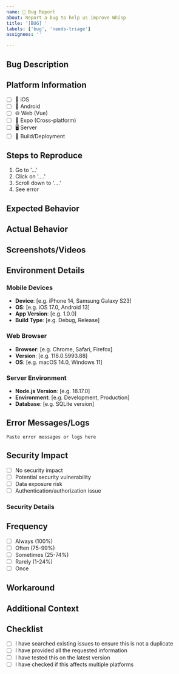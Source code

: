 ```yaml
---
name: 🐛 Bug Report
about: Report a bug to help us improve Whisp
title: '[BUG] '
labels: ['bug', 'needs-triage']
assignees: ''

---
```


## Bug Description

<!-- Provide a clear and concise description of the bug -->

## Platform Information

<!-- Mark all platforms where this bug occurs -->

- [ ] 📱 iOS
- [ ] 🤖 Android  
- [ ] 🌐 Web (Vue)
- [ ] 📱 Expo (Cross-platform)
- [ ] 🖥️ Server
- [ ] 🔧 Build/Deployment

## Steps to Reproduce

<!-- Provide detailed steps to reproduce the behavior -->

1. Go to '...'
2. Click on '....'
3. Scroll down to '....'
4. See error

## Expected Behavior

<!-- Describe what you expected to happen -->

## Actual Behavior

<!-- Describe what actually happened -->

## Screenshots/Videos

<!-- If applicable, add screenshots or videos to help explain the problem -->

## Environment Details

### Mobile Devices

- **Device**: [e.g. iPhone 14, Samsung Galaxy S23]
- **OS**: [e.g. iOS 17.0, Android 13]
- **App Version**: [e.g. 1.0.0]
- **Build Type**: [e.g. Debug, Release]

### Web Browser

- **Browser**: [e.g. Chrome, Safari, Firefox]
- **Version**: [e.g. 118.0.5993.88]
- **OS**: [e.g. macOS 14.0, Windows 11]

### Server Environment

- **Node.js Version**: [e.g. 18.17.0]
- **Environment**: [e.g. Development, Production]
- **Database**: [e.g. SQLite version]

## Error Messages/Logs

<!-- If applicable, paste any error messages or relevant logs -->

```text
Paste error messages or logs here
```

## Security Impact

<!-- If this bug has security implications, describe them -->

- [ ] No security impact
- [ ] Potential security vulnerability
- [ ] Data exposure risk
- [ ] Authentication/authorization issue

### Security Details
<!-- If applicable, provide security-related details -->

## Frequency

<!-- How often does this bug occur? -->

- [ ] Always (100%)
- [ ] Often (75-99%)
- [ ] Sometimes (25-74%)
- [ ] Rarely (1-24%)
- [ ] Once

## Workaround

<!-- If you have found a workaround, describe it here -->

## Additional Context

<!-- Add any other context about the problem here -->

## Checklist

- [ ] I have searched existing issues to ensure this is not a duplicate
- [ ] I have provided all the requested information
- [ ] I have tested this on the latest version
- [ ] I have checked if this affects multiple platforms
